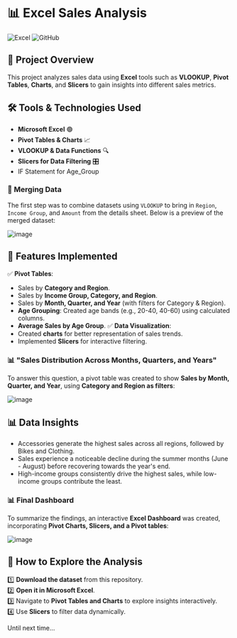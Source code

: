 # 📊 Excel Sales Analysis

![Excel](https://img.shields.io/badge/Microsoft_Excel-217346?style=for-the-badge&logo=microsoft-excel&logoColor=white)
![GitHub](https://img.shields.io/badge/GitHub-100000?style=for-the-badge&logo=github&logoColor=white)

## 📝 Project Overview
This project analyzes sales data using **Excel** tools such as **VLOOKUP**, **Pivot Tables**, **Charts**, and **Slicers** to gain insights into different sales metrics.

## 🛠️ Tools & Technologies Used
- **Microsoft Excel** 🟢
- **Pivot Tables & Charts** 📈
- **VLOOKUP & Data Functions** 🔍
- **Slicers for Data Filtering** 🎛️
- IF Statement for Age_Group

### 🔹 Merging Data
The first step was to combine datasets using `VLOOKUP` to bring in `Region`, `Income Group`, and `Amount` from the details sheet. Below is a preview of the merged dataset:

![image](https://github.com/user-attachments/assets/77086b76-1cd6-4937-a097-602c7756a7a2)



## 🚀 Features Implemented
✅ **Pivot Tables**:
- Sales by **Category and Region**.
- Sales by **Income Group, Category, and Region**.
- Sales by **Month, Quarter, and Year** (with filters for Category & Region).
- **Age Grouping**: Created age bands (e.g., 20-40, 40-60) using calculated columns.
- **Average Sales by Age Group**.
✅ **Data Visualization**:
- Created **charts** for better representation of sales trends.
- Implemented **Slicers** for interactive filtering.

### 📊 "Sales Distribution Across Months, Quarters, and Years"
To answer this question, a pivot table was created to show **Sales by Month, Quarter, and Year**, using **Category and Region as filters**:

![image](https://github.com/user-attachments/assets/1a446999-1288-4653-9679-96a439d5a570)


## 📊 Data Insights
- Accessories generate the highest sales across all regions, followed by Bikes and Clothing.
- Sales experience a noticeable decline during the summer months (June - August) before recovering towards the year's end.
- High-income groups consistently drive the highest sales, while low-income groups contribute the least.


### 📊 Final Dashboard
To summarize the findings, an interactive **Excel Dashboard** was created, incorporating **Pivot Charts, Slicers, and a Pivot tables**:

![image](https://github.com/user-attachments/assets/15c89149-ea5e-4acf-a5a0-09d99a7260da)






## 📅 How to Explore the Analysis  

1️⃣ **Download the dataset** from this repository.  
2️⃣ **Open it in Microsoft Excel**.  
3️⃣ Navigate to **Pivot Tables and Charts** to explore insights interactively.  
4️⃣ Use **Slicers** to filter data dynamically. 


Until next time...
